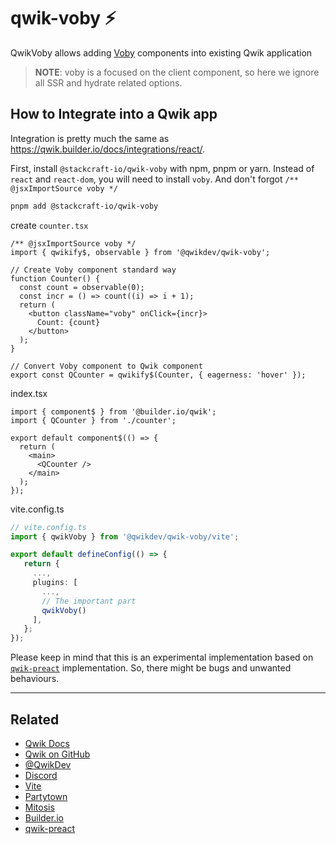 # qwik-voby ⚡️

QwikVoby allows adding [Voby](https://github.com/vobyjs/voby) components into existing Qwik application

> **NOTE**: voby is a focused on the client component, so here we ignore all SSR and hydrate related options.

## How to Integrate into a Qwik app

Integration is pretty much the same as <https://qwik.builder.io/docs/integrations/react/>.

First, install `@stackcraft-io/qwik-voby` with npm, pnpm or yarn. Instead of `react` and `react-dom`, you will need to install `voby`. And don't forgot `/** @jsxImportSource voby */`

```sh
pnpm add @stackcraft-io/qwik-voby
```

create `counter.tsx`

```tsx
/** @jsxImportSource voby */
import { qwikify$, observable } from '@qwikdev/qwik-voby';

// Create Voby component standard way
function Counter() {
  const count = observable(0);
  const incr = () => count((i) => i + 1);
  return (
    <button className="voby" onClick={incr}>
      Count: {count}
    </button>
  );
}

// Convert Voby component to Qwik component
export const QCounter = qwikify$(Counter, { eagerness: 'hover' });
```

index.tsx

```tsx
import { component$ } from '@builder.io/qwik';
import { QCounter } from './counter';

export default component$(() => {
  return (
    <main>
      <QCounter />
    </main>
  );
});
```

vite.config.ts

```ts
// vite.config.ts
import { qwikVoby } from '@qwikdev/qwik-voby/vite';

export default defineConfig(() => {
   return {
     ...,
     plugins: [
       ...,
       // The important part
       qwikVoby()
     ],
   };
});
```

Please keep in mind that this is an experimental implementation based on [`qwik-preact`](https://github.com/QwikDev/qwik-preact) implementation. So, there might be bugs and unwanted behaviours.

---

## Related

- [Qwik Docs](https://qwik.builder.io/docs/)
- [Qwik on GitHub](https://github.com/BuilderIO/qwik)
- [@QwikDev](https://twitter.com/QwikDev)
- [Discord](https://qwik.builder.io/chat)
- [Vite](https://vitejs.dev/)
- [Partytown](https://partytown.builder.io/)
- [Mitosis](https://github.com/BuilderIO/mitosis)
- [Builder.io](https://www.builder.io/)
- [qwik-preact](https://github.com/QwikDev/qwik-preact)
